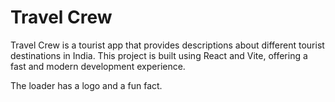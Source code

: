 

# Travel Crew

Travel Crew is a tourist app that provides descriptions about different tourist destinations in India. This project is built using React and Vite, offering a fast and modern development experience.

The loader has a logo and a fun fact.

